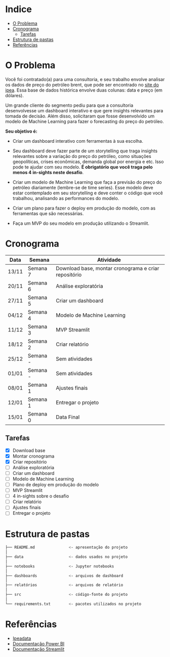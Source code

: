 # Indice
- [O Problema](#o-problema)
- [Cronograma](#cronograma)
  - [Tarefas](#tarefas)
- [Estrutura de pastas](#estrutura-de-pastas)
- [Referências](#referências)


# O Problema

Você foi contratado(a) para uma consultoria, e seu trabalho envolve analisar os dados de preço do petróleo brent, que pode ser encontrado no [site do ipea](http://www.ipeadata.gov.br/ExibeSerie.aspx?module=m&serid=1650971490&oper=view). Essa base de dados histórica envolve duas colunas: data e preço (em dólares).

Um grande cliente do segmento pediu para que a consultoria desenvolvesse um dashboard interativo e que gere insights relevantes para tomada de decisão. Além disso, solicitaram que fosse desenvolvido um modelo de Machine Learning para fazer o forecasting do preço do petróleo.

**Seu objetivo é:**

* Criar um dashboard interativo com ferramentas à sua escolha.

* Seu dashboard deve fazer parte de um storytelling que traga insights relevantes sobre a variação do preço do petróleo, como situações geopolíticas, crises econômicas, demanda global por energia e etc. Isso pode te ajudar com seu modelo. **É obrigatório que você traga pelo menos 4 in-sights neste desafio**.

* Criar um modelo de Machine Learning que faça a previsão do preço do petróleo diariamente (lembre-se de time series). Esse modelo deve estar contemplado em seu storytelling e deve conter o código que você trabalhou, analisando as performances do modelo.

* Criar um plano para fazer o deploy em produção do modelo, com as ferramentas que são necessárias.

* Faça um MVP do seu modelo em produção utilizando o Streamlit.


# Cronograma


| Data | Semana | Atividade |
| --- | --- | --- |
| 13/11 | Semana 7 | Download base, montar cronograma e criar repositório |
| 20/11 | Semana 6 | Análise exploratória |
| 27/11 | Semana 5 | Criar um dashboard |
| 04/12 | Semana 4 | Modelo de Machine Learning |
| 11/12 | Semana 3 | MVP Streamlit |
| 18/12 | Semana 2 | Criar relatório |
| 25/12 | Semana - | Sem atividades |
| 01/01 | Semana - | Sem atividades |
| 08/01 | Semana 1 | Ajustes finais |
| 12/01 | Semana 1 | Entregar o projeto |
| 15/01 | Semana 0 | Data Final |


## Tarefas

- [x] Download base 
- [x] Montar cronograma 
- [x] Criar repositório
- [ ] Análise exploratória
- [ ] Criar um dashboard
- [ ] Modelo de Machine Learning
- [ ] Plano de deploy em produção do modelo
- [ ] MVP Streamlit
- [ ] 4 in-sights sobre o desafio
- [ ] Criar relatório
- [ ] Ajustes finais
- [ ] Entregar o projeto

# Estrutura de pastas

```bash
├── README.md               <- apresentação do projeto
│
├── data                    <- dados usados no projeto
│
├── notebooks               <- Jupyter notebooks
│
├── dashboards              <- arquivos de dashboard
│
├── relatórios              <- arquivos de relatório
│
├── src                     <- código-fonte do projeto
│
└── requirements.txt        <- pacotes utilizados no projeto
```

# Referências

* [Ipeadata](http://www.ipeadata.gov.br/ExibeSerie.aspx?module=m&serid=1650971490&oper=view)
* [Documentação Power BI](https://docs.microsoft.com/pt-br/power-bi/)
* [Documentação Streamlit](https://docs.streamlit.io/en/stable/)